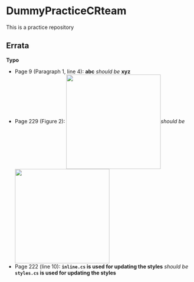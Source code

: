 # DummyPracticeCRteam
This is a practice repository
## Errata
**Typo**
* Page 9 (Paragraph 1, line 4): **abc** _should be_ **xyz**
* Page 229 (Figure 2): 
<img src="https://www.packtpub.com/media/catalog/product/cache/e4d64343b1bc593f1c5348fe05efa4a6/b/0/b05684_cover.png" height="256px" align="center">_should be_<img src="https://www.packtpub.com/media/catalog/product/cache/e4d64343b1bc593f1c5348fe05efa4a6/9/7/9781789136364-original.png" height="256px" align="center">
* Page 222 (line 10): **`inline.cs` is used for updating the styles** _should be_ **`styles.cs` is used for updating the styles**
